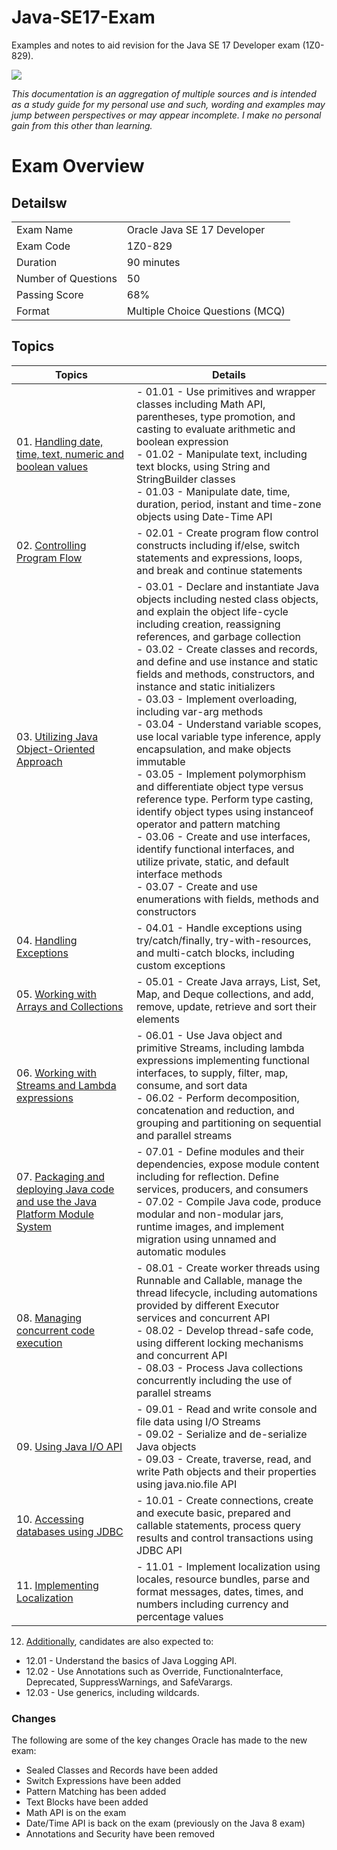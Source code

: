 # Java-SE17-Exam

Examples and notes to aid revision for the Java SE 17 Developer exam (1Z0-829).

<a href="https://education.oracle.com/java-se-17-developer/pexam_1Z0-829" ><img src="https://raw.githubusercontent.com/rysharprules/Java-SE8-Upgrade-Exam/master/ocp_logo.gif" /></a>

_This documentation is an aggregation of multiple sources and is intended as a study guide for my personal use and such, wording and examples may jump between perspectives or may appear incomplete. I make no personal gain from this other than learning._

# Exam Overview

## Detailsw

|||
| ------------------- | ------------------------------- |
| Exam Name           | Oracle Java SE 17 Developer     |
| Exam Code           | 1Z0-829                         |
| Duration            | 90 minutes                      |
| Number of Questions | 50                              |
| Passing Score       | 68%                             |
| Format              | Multiple Choice Questions (MCQ) |

## Topics

| Topics                                                                                                      | Details                                                                                                                                                                                                                                                                                                                                                                                                                                                                                                                                                                                                                                                                                                                                                                                                                                                                                                                                           |
|-------------------------------------------------------------------------------------------------------------|---------------------------------------------------------------------------------------------------------------------------------------------------------------------------------------------------------------------------------------------------------------------------------------------------------------------------------------------------------------------------------------------------------------------------------------------------------------------------------------------------------------------------------------------------------------------------------------------------------------------------------------------------------------------------------------------------------------------------------------------------------------------------------------------------------------------------------------------------------------------------------------------------------------------------------------------------|
| 01. [Handling date, time, text, numeric and boolean values](src/ocp/study/01/README.md)                     | \- 01.01 - Use primitives and wrapper classes including Math API, parentheses, type promotion, and casting to evaluate arithmetic and boolean expression<br>\- 01.02 - Manipulate text, including text blocks, using String and StringBuilder classes<br>\- 01.03 - Manipulate date, time, duration, period, instant and time-zone objects using Date-Time API                                                                                                                                                                                                                                                                                                                                                                                                                                                                                                                                                                                    
| 02. [Controlling Program Flow](src/ocp/study/02/README.md)                                                  | \- 02.01 - Create program flow control constructs including if/else, switch statements and expressions, loops, and break and continue statements                                                                                                                                                                                                                                                                                                                                                                                                                                                                                                                                                                                                                                                                                                                                                                                                  |
| 03. [Utilizing Java Object-Oriented Approach](src/ocp/study/03/README.md)                                   | \- 03.01 - Declare and instantiate Java objects including nested class objects, and explain the object life-cycle including creation, reassigning references, and garbage collection<br>\- 03.02 - Create classes and records, and define and use instance and static fields and methods, constructors, and instance and static initializers<br>\- 03.03 - Implement overloading, including var-arg methods<br>\- 03.04 - Understand variable scopes, use local variable type inference, apply encapsulation, and make objects immutable<br>\- 03.05 - Implement polymorphism and differentiate object type versus reference type. Perform type casting, identify object types using instanceof operator and pattern matching<br>\- 03.06 - Create and use interfaces, identify functional interfaces, and utilize private, static, and default interface methods<br>\- 03.07 - Create and use enumerations with fields, methods and constructors |
| 04. [Handling Exceptions](src/ocp/study/04/README.md)                                                       | \- 04.01 - Handle exceptions using try/catch/finally, try-with-resources, and multi-catch blocks, including custom exceptions                                                                                                                                                                                                                                                                                                                                                                                                                                                                                                                                                                                                                                                                                                                                                                                                                     |
| 05. [Working with Arrays and Collections](src/ocp/study/05/README.md)                                       | \- 05.01 - Create Java arrays, List, Set, Map, and Deque collections, and add, remove, update, retrieve and sort their elements                                                                                                                                                                                                                                                                                                                                                                                                                                                                                                                                                                                                                                                                                                                                                                                                                   |
| 06. [Working with Streams and Lambda expressions](src/ocp/study/06/README.md)                               | \- 06.01 - Use Java object and primitive Streams, including lambda expressions implementing functional interfaces, to supply, filter, map, consume, and sort data<br>\- 06.02 - Perform decomposition, concatenation and reduction, and grouping and partitioning on sequential and parallel streams                                                                                                                                                                                                                                                                                                                                                                                                                                                                                                                                                                                                                                              |
| 07. [Packaging and deploying Java code and use the Java Platform Module System](src/ocp/study/07/README.md) | \- 07.01 - Define modules and their dependencies, expose module content including for reflection. Define services, producers, and consumers<br>\- 07.02 - Compile Java code, produce modular and non-modular jars, runtime images, and implement migration using unnamed and automatic modules                                                                                                                                                                                                                                                                                                                                                                                                                                                                                                                                                                                                                                                    |
| 08. [Managing concurrent code execution](src/ocp/study/08/README.md)                                        | \- 08.01 - Create worker threads using Runnable and Callable, manage the thread lifecycle, including automations provided by different Executor services and concurrent API<br>\- 08.02 - Develop thread-safe code, using different locking mechanisms and concurrent API<br>\- 08.03 - Process Java collections concurrently including the use of parallel streams                                                                                                                                                                                                                                                                                                                                                                                                                                                                                                                                                                               |
| 09. [Using Java I/O API](src/ocp/study/09/README.md)                                                        | \- 09.01 - Read and write console and file data using I/O Streams<br>\- 09.02 - Serialize and de-serialize Java objects<br>\- 09.03 - Create, traverse, read, and write Path objects and their properties using java.nio.file API                                                                                                                                                                                                                                                                                                                                                                                                                                                                                                                                                                                                                                                                                                                 |
| 10. [Accessing databases using JDBC](src/ocp/study/10/README.md)                                            | \- 10.01 - Create connections, create and execute basic, prepared and callable statements, process query results and control transactions using JDBC API                                                                                                                                                                                                                                                                                                                                                                                                                                                                                                                                                                                                                                                                                                                                                                                          |
| 11. [Implementing Localization](src/ocp/study/11/README.md)                                                 | \- 11.01 - Implement localization using locales, resource bundles, parse and format messages, dates, times, and numbers including currency and percentage values                                                                                                                                                                                                                                                                                                                                                                                                                                                                                                                                                                                                                                                                                                                                                                                  |

12. [Additionally](src/ocp/study/12/README.md), candidates are also expected to:

- 12.01 - Understand the basics of Java Logging API.
- 12.02 - Use Annotations such as Override, Functionalnterface, Deprecated, SuppressWarnings, and SafeVarargs.
- 12.03 - Use generics, including wildcards.

### Changes

The following are some of the key changes Oracle has made to the new exam:

- Sealed Classes and Records have been added
- Switch Expressions have been added
- Pattern Matching has been added
- Text Blocks have been added
- Math API is on the exam
- Date/Time API is back on the exam (previously on the Java 8 exam)
- Annotations and Security have been removed
